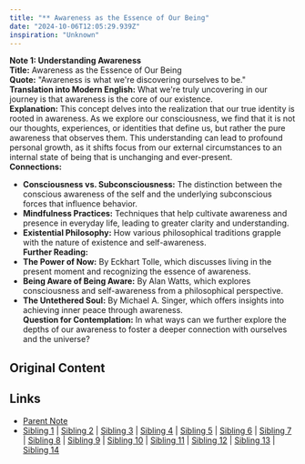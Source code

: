 ```yaml
---
title: "** Awareness as the Essence of Our Being"
date: "2024-10-06T12:05:29.939Z"
inspiration: "Unknown"
---
```



**Note 1: Understanding Awareness**  
**Title:** Awareness as the Essence of Our Being  
**Quote:** "Awareness is what we're discovering ourselves to be."  
**Translation into Modern English:** What we're truly uncovering in our journey is that awareness is the core of our existence.  
**Explanation:** This concept delves into the realization that our true identity is rooted in awareness. As we explore our consciousness, we find that it is not our thoughts, experiences, or identities that define us, but rather the pure awareness that observes them. This understanding can lead to profound personal growth, as it shifts focus from our external circumstances to an internal state of being that is unchanging and ever-present.  
**Connections:**  
- **Consciousness vs. Subconsciousness:** The distinction between the conscious awareness of the self and the underlying subconscious forces that influence behavior.  
- **Mindfulness Practices:** Techniques that help cultivate awareness and presence in everyday life, leading to greater clarity and understanding.  
- **Existential Philosophy:** How various philosophical traditions grapple with the nature of existence and self-awareness.  
**Further Reading:**  
- **The Power of Now:** By Eckhart Tolle, which discusses living in the present moment and recognizing the essence of awareness.  
- **Being Aware of Being Aware:** By Alan Watts, which explores consciousness and self-awareness from a philosophical perspective.  
- **The Untethered Soul:** By Michael A. Singer, which offers insights into achieving inner peace through awareness.  
**Question for Contemplation:** In what ways can we further explore the depths of our awareness to foster a deeper connection with ourselves and the universe?  



## Original Content



## Links

- [Parent Note](/parent-note.md)
- [Sibling 1](/zettel1.md) | [Sibling 2](/zettel2.md) | [Sibling 3](/zettel3.md) | [Sibling 4](/zettel4.md) | [Sibling 5](/zettel5.md) | [Sibling 6](/zettel6.md) | [Sibling 7](/zettel7.md) | [Sibling 8](/zettel8.md) | [Sibling 9](/zettel9.md) | [Sibling 10](/zettel10.md) | [Sibling 11](/zettel11.md) | [Sibling 12](/zettel12.md) | [Sibling 13](/zettel13.md) | [Sibling 14](/zettel14.md)
